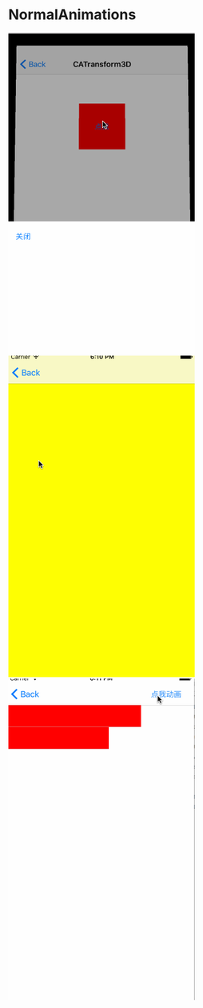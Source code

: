 # NormalAnimations
![image](https://github.com/ViterbiDevelopment/NormalAnimations/blob/master/NormalAnimations/11.gif)  
![image](https://github.com/ViterbiDevelopment/NormalAnimations/blob/master/NormalAnimations/22.gif)  
![image](https://github.com/ViterbiDevelopment/NormalAnimations/blob/master/NormalAnimations/33.gif)  
